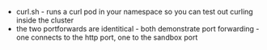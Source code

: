 * curl.sh - runs a curl pod in your namespace so you can test out curling inside the cluster
* the two portforwards are identitical - both demonstrate port forwarding - one connects to the http port, one to the sandbox port          
